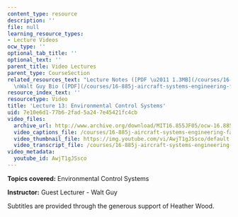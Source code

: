 ```yaml
---
content_type: resource
description: ''
file: null
learning_resource_types:
- Lecture Videos
ocw_type: ''
optional_tab_title: ''
optional_text: ''
parent_title: Video Lectures
parent_type: CourseSection
related_resources_text: "Lecture Notes ([PDF \u2011 1.3MB](/courses/16-885j-aircraft-systems-engineering-fall-2005/resources/guy_eclss))\n\
  \nWalt Guy Bio ([PDF](/courses/16-885j-aircraft-systems-engineering-fall-2005/resources/guy_bio))"
resource_index_text: ''
resourcetype: Video
title: 'Lecture 13: Environmental Control Systems'
uid: 7e10e6d1-77b6-2fad-5a24-7e45421fc4cb
video_files:
  archive_url: http://www.archive.org/download/MIT16.855JF05/ocw-16.885-25oct2005-220k.mp4
  video_captions_file: /courses/16-885j-aircraft-systems-engineering-fall-2005/a679a48cfa095eb9b9ed8312f5b062ca_AwjT1gJSsco.vtt
  video_thumbnail_file: https://img.youtube.com/vi/AwjT1gJSsco/default.jpg
  video_transcript_file: /courses/16-885j-aircraft-systems-engineering-fall-2005/3a1c85ecaf54d2ed0c80eebfa4d52447_AwjT1gJSsco.pdf
video_metadata:
  youtube_id: AwjT1gJSsco
---
```


**Topics covered:** Environmental Control Systems

**Instructor:** Guest Lecturer - Walt Guy

Subtitles are provided through the generous support of Heather Wood.